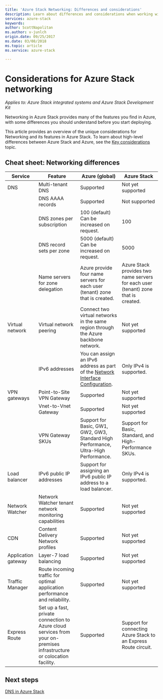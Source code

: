 ```yaml
---
title: 'Azure Stack Networking: Differences and considerations'
description: Learn about differences and considerations when working with networking in Azure Stack.
services: azure-stack
keywords: 
author: ScottNapolitan
ms.author: v-junlch
origin.date: 09/25/2017
ms.date: 03/08/2018
ms.topic: article
ms.service: azure-stack

---
```


# Considerations for Azure Stack networking

*Applies to: Azure Stack integrated systems and Azure Stack Development Kit*

Networking in Azure Stack provides many of the features you find in Azure, with some differences you should understand before you start deploying.


This article provides an overview of the unique considerations for Networking and its features in Azure Stack. To learn about high-level differences between Azure Stack and Azure, see the [Key considerations](azure-stack-considerations.md) topic.


## Cheat sheet: Networking differences

|Service | Feature | Azure (global) | Azure Stack |
| --- | --- | --- | --- |
| DNS | Multi-tenant DNS | Supported| Not yet supported|
| |DNS AAAA records|Supported|Not supported|
| |DNS zones per subscription|100 (default)<br>Can be increased on request.|100|
| |DNS record sets per zone|5000 (default)<br>Can be increased on request.|5000|
||Name servers for zone delegation|Azure provide four name servers for each user (tenant) zone that is created.|Azure Stack provides two name servers for each user (tenant) zone that is created.|
| Virtual network|Virtual network peering|Connect two virtual networks in the same region through the Azure backbone network.|Not yet supported|
| |IPv6 addresses|You can assign an IPv6 address as part of the [Network Interface Configuration](/virtual-network/virtual-network-network-interface-addresses#ip-address-versions).|Only IPv4 is supported.|
|VPN gateways|Point-to-Site VPN Gateway|Supported|Not yet supported|
| |Vnet-to-Vnet Gateway|Supported|Not yet supported|
| |VPN Gateway SKUs|Support for Basic, GW1, GW2, GW3, Standard High Performance, Ultra-High Performance. |Support for Basic, Standard, and High-Performance SKUs.|
|Load balancer|IPv6 public IP addresses|Support for assigning an IPv6 public IP address to a load balancer.|Only IPv4 is supported.|
|Network Watcher|Network Watcher tenant network monitoring capabilities|Supported|Not yet supported|
|CDN|Content Delivery Network profiles|Supported|Not yet supported|
|Application gateway|Layer-7 load balancing|Supported|Not yet supported|
|Traffic Manager|Route incoming traffic for optimal application performance and reliability.|Supported|Not yet supported|
|Express Route|Set up a fast, private connection to Azure cloud services from your on-premises infrastructure or colocation facility.|Supported|Support for connecting Azure Stack to an Express Route circuit.|

## Next steps

[DNS in Azure Stack](azure-stack-dns.md)

